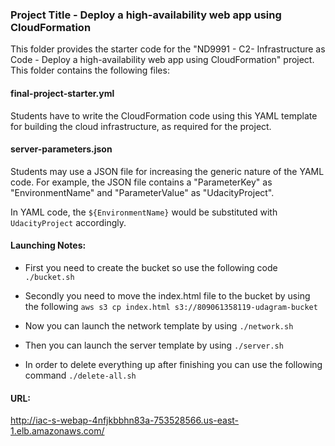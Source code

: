 ### Project Title - Deploy a high-availability web app using CloudFormation
This folder provides the starter code for the "ND9991 - C2- Infrastructure as Code - Deploy a high-availability web app using CloudFormation" project. This folder contains the following files:


#### final-project-starter.yml
Students have to write the CloudFormation code using this YAML template for building the cloud infrastructure, as required for the project. 

#### server-parameters.json
Students may use a JSON file for increasing the generic nature of the YAML code. For example, the JSON file contains a "ParameterKey" as "EnvironmentName" and "ParameterValue" as "UdacityProject". 

In YAML code, the `${EnvironmentName}` would be substituted with `UdacityProject` accordingly.


#### Launching Notes:
- First you need to create the bucket so use the following code `./bucket.sh`

- Secondly you need to move the index.html file to the bucket by using the following `aws s3 cp index.html s3://809061358119-udagram-bucket`

- Now you can launch the network template by using `./network.sh`

- Then you can launch the server template by using `./server.sh`

- In order to delete everything up after finishing you can use the following command `./delete-all.sh`

#### URL:

http://iac-s-webap-4nfjkbbhn83a-753528566.us-east-1.elb.amazonaws.com/